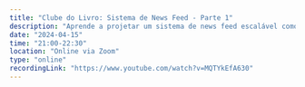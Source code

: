 ```yaml
---
title: "Clube do Livro: Sistema de News Feed - Parte 1"
description: "Aprende a projetar um sistema de news feed escalável como o do Facebook, incluindo publicação de posts, distribuição para amigos, leitura eficiente, uso de cache e modelos de fanout para garantir performance em tempo real."
date: "2024-04-15"
time: "21:00-22:30"
location: "Online via Zoom"
type: "online"
recordingLink: "https://www.youtube.com/watch?v=MQTYkEfA630"
---
```


